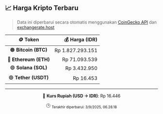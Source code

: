 

<!-- HARGA_KRIPTO -->
## 📈 Harga Kripto Terbaru

> Data ini diperbarui secara otomatis menggunakan [CoinGecko API](https://www.coingecko.com/) dan [exchangerate.host](https://exchangerate.host/)

<div align="center">

| 🪙 Token | 💰 Harga (IDR) |
|:------:|---------------:|
| 🟠 **Bitcoin (BTC)**   | Rp 1.827.293.151 |
| 🔵 **Ethereum (ETH)**  | Rp 71.093.539 |
| 🟣 **Solana (SOL)**    | Rp 3.432.950 |
| 🟢 **Tether (USDT)**   | Rp 16.453 |

---

💱 **Kurs Rupiah (USD → IDR)**: Rp 16.446

🕒 <sub>Terakhir diperbarui: 3/9/2025, 06.28.18</sub>

</div>
<!-- /HARGA_KRIPTO -->